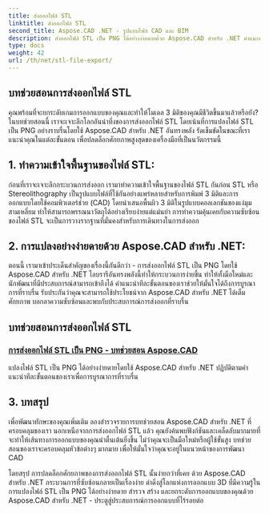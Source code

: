 ```yaml
---
title: ส่งออกไฟล์ STL
linktitle: ส่งออกไฟล์ STL
second_title: Aspose.CAD .NET - รูปแบบไฟล์ CAD และ BIM
description: ส่งออกไฟล์ STL เป็น PNG ได้อย่างง่ายดายด้วย Aspose.CAD สำหรับ .NET คำแนะนำทีละขั้นตอนของเราช่วยให้มั่นใจได้ถึงการบูรณาการที่ราบรื่น เรียนรู้ผ่าน Aspose.CAD สำหรับบทช่วยสอน .NET
type: docs
weight: 42
url: /th/net/stl-file-export/
---
```


## บทช่วยสอนการส่งออกไฟล์ STL

คุณพร้อมที่จะยกระดับเกมการออกแบบของคุณและทำให้โมเดล 3 มิติของคุณมีชีวิตขึ้นมาแล้วหรือยัง? ในบทช่วยสอนนี้ เราจะเจาะลึกโลกอันน่าทึ่งของการส่งออกไฟล์ STL โดยเน้นที่การแปลงไฟล์ STL เป็น PNG อย่างราบรื่นโดยใช้ Aspose.CAD สำหรับ .NET อันทรงพลัง รัดเข็มขัดในขณะที่เราแนะนำคุณในแต่ละขั้นตอน เพื่อปลดล็อกศักยภาพสูงสุดของเครื่องมือที่เป็นนวัตกรรมนี้

## 1. ทำความเข้าใจพื้นฐานของไฟล์ STL:

ก่อนที่เราจะเจาะลึกกระบวนการส่งออก เรามาทำความเข้าใจพื้นฐานของไฟล์ STL กันก่อน STL หรือ Stereolithography เป็นรูปแบบไฟล์ที่ใช้กันอย่างแพร่หลายสำหรับการพิมพ์ 3 มิติและการออกแบบโดยใช้คอมพิวเตอร์ช่วย (CAD) โดยนำเสนอพื้นผิว 3 มิติในรูปแบบคอลเลกชันของแง่มุมสามเหลี่ยม ทำให้สามารถพรรณนาวัตถุได้อย่างเรียบง่ายแต่แม่นยำ การทำความคุ้นเคยกับความซับซ้อนของไฟล์ STL จะเป็นการวางรากฐานที่มั่นคงสำหรับการเดินทางในการส่งออก

## 2. การแปลงอย่างง่ายดายด้วย Aspose.CAD สำหรับ .NET:

ตอนนี้ เรามาเข้าประเด็นสำคัญของเรื่องนี้กันดีกว่า - การส่งออกไฟล์ STL เป็น PNG โดยใช้ Aspose.CAD สำหรับ .NET ไลบรารีอันทรงพลังนี้ทำให้กระบวนการง่ายขึ้น ทำให้ทั้งมือใหม่และนักพัฒนาที่มีประสบการณ์สามารถเข้าถึงได้ คำแนะนำทีละขั้นตอนของเราช่วยให้มั่นใจได้ถึงการบูรณาการที่ราบรื่น รับประกันว่าคุณจะสามารถใช้ประโยชน์จาก Aspose.CAD สำหรับ .NET ได้เต็มศักยภาพ บอกลาความซับซ้อนและพบกับประสบการณ์การส่งออกที่ราบรื่น

## บทช่วยสอนการส่งออกไฟล์ STL
### [การส่งออกไฟล์ STL เป็น PNG - บทช่วยสอน Aspose.CAD](./exporting-stl-files-to-png/)
แปลงไฟล์ STL เป็น PNG ได้อย่างง่ายดายโดยใช้ Aspose.CAD สำหรับ .NET ปฏิบัติตามคำแนะนำทีละขั้นตอนของเราเพื่อการบูรณาการที่ราบรื่น

## 3. บทสรุป

เพื่อพัฒนาทักษะของคุณเพิ่มเติม ลองสำรวจรายการบทช่วยสอน Aspose.CAD สำหรับ .NET ที่ครอบคลุมของเรา นอกเหนือจากการส่งออกไฟล์ STL แล้ว คุณยังค้นพบฟังก์ชันและเคล็ดลับมากมายที่จะทำให้เส้นทางการออกแบบของคุณน่าตื่นเต้นยิ่งขึ้น ไม่ว่าคุณจะเป็นมือใหม่หรือผู้ใช้ขั้นสูง บทช่วยสอนของเราจะครอบคลุมหัวข้อต่างๆ มากมาย เพื่อให้มั่นใจว่าคุณจะอยู่ในแนวหน้าของการพัฒนา CAD

โดยสรุป การปลดล็อกศักยภาพของการส่งออกไฟล์ STL นั้นง่ายกว่าที่เคย ด้วย Aspose.CAD สำหรับ .NET กระบวนการที่ซับซ้อนกลายเป็นเรื่องง่าย ดำดิ่งสู่โลกแห่งการออกแบบ 3D ที่มีความรู้ในการแปลงไฟล์ STL เป็น PNG ได้อย่างง่ายดาย สำรวจ สร้าง และยกระดับการออกแบบของคุณด้วย Aspose.CAD สำหรับ .NET - ประตูสู่ประสบการณ์การออกแบบที่ไร้รอยต่อ